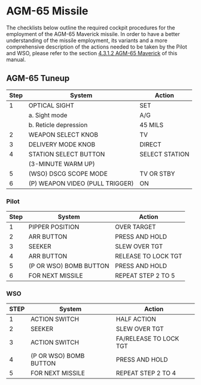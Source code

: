 # AGM-65 Missile

The checklists below outline the required cockpit procedures for
the employment of the AGM-65 Maverick missile. 
In order to have a better understanding of the missile employment,
its variants and a more comprehensive description of the actions 
needed to be taken by the Pilot and WSO, please refer to the section
[4.3.1.2 AGM-65 Maverick](../stores/air_to_ground/missiles/maverick.md) of this manual.

## AGM-65 Tuneup

| Step | System                          | Action         |
|------|---------------------------------|----------------|
| 1    | OPTICAL SIGHT                   | SET            |
|      | a. Sight mode                   | A/G            |
|      | b. Reticle depression           | 45 MILS        |
| 2    | WEAPON SELECT KNOB              | TV             |
| 3    | DELIVERY MODE KNOB              | DIRECT         |
| 4    | STATION SELECT BUTTON           | SELECT STATION |
|      | (3-MINUTE WARM UP)              |                |
| 5    | (WSO) DSCG SCOPE MODE           | TV OR STBY     |
| 6    | (P) WEAPON VIDEO (PULL TRIGGER) | ON             |

### Pilot

| Step | System                 | Action              |
|------|------------------------|---------------------|
| 1    | PIPPER POSITION        | OVER TARGET         |
| 2    | ARR BUTTON             | PRESS AND HOLD      |
| 3    | SEEKER                 | SLEW OVER TGT       |
| 4    | ARR BUTTON             | RELEASE TO LOCK TGT |
| 5    | (P OR WSO) BOMB BUTTON | PRESS AND HOLD      |
| 6    | FOR NEXT MISSILE       | REPEAT STEP 2 TO 5  |

### WSO

| STEP | System                 | Action                 |
|------|------------------------|------------------------|
| 1    | ACTION SWITCH          | HALF ACTION            |
| 2    | SEEKER                 | SLEW OVER TGT          |
| 3    | ACTION SWITCH          | FA/RELEASE TO LOCK TGT |
| 4    | (P OR WSO) BOMB BUTTON | PRESS AND HOLD         |
| 5    | FOR NEXT MISSILE       | REPEAT STEP 2 TO 4     |
